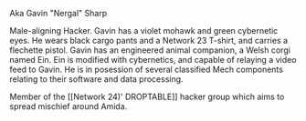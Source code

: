 Aka Gavin "Nergal" Sharp

Male-aligning Hacker. Gavin has a violet mohawk and green cybernetic eyes. He wears black cargo pants and a Network 23 T-shirt, and carries a flechette pistol. Gavin has an engineered animal companion, a Welsh corgi named Ein. Ein is modified with cybernetics, and capable of relaying a video feed to Gavin. 
He is in posession of several classified Mech components relating to their software and data processing. 

Member of the [[Network 24)' DROPTABLE]] hacker group which aims to spread mischief around Amida. 

 